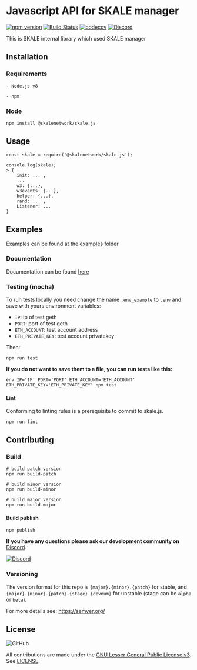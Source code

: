 # Javascript API for SKALE manager

[![npm version](https://badge.fury.io/js/%40skalenetwork%2Fskale.js.svg)](https://badge.fury.io/js/%40skalenetwork%2Fskale.js)
[![Build Status](https://travis-ci.com/skalenetwork/skale.js.svg?token=VyxyB39zs82QAe5RAZya&branch=develop)](https://travis-ci.com/skalenetwork/skale.js)
[![codecov](https://codecov.io/gh/skalenetwork/skale.js/branch/develop/graph/badge.svg?token=fZeTTl2yaf)](https://codecov.io/gh/skalenetwork/skale.js)
[![Discord](https://img.shields.io/discord/534485763354787851.svg)](https://discord.gg/vvUtWJB)

This is SKALE internal library which used SKALE manager

## Installation

### Requirements

    - Node.js v8
 
    - npm

### Node

    npm install @skalenetwork/skale.js

## Usage

    const skale = require('@skalenetwork/skale.js');
    
    console.log(skale);
    > {
        init: ... ,
        ...
        w3: {...},
        w3events: {...},
        helper: {...},
        rand: ... ,
        Listener: ... 
    }

## Examples

Examples can be found at the [examples](https://github.com/skalenetwork/skale.js/tree/develop/examples) folder

### Documentation

Documentation can be found [here]()

### Testing (mocha)

To run tests locally you need change the name `.env_example` to `.env`
and save with yours environment variables:
*   `IP`:
    ip of test geth
*   `PORT`:
    port of test geth
*   `ETH_ACCOUNT`:
    test account address
*   `ETH_PRIVATE_KEY`:
    test account privatekey
 
Then:

    npm run test

**If you do not want to save them to a file, you can run tests like
this:**

    env IP='IP' PORT='PORT' ETH_ACCOUNT='ETH_ACCOUNT' 
    ETH_PRIVATE_KEY='ETH_PRIVATE_KEY' npm test

#### Lint

Conforming to linting rules is a prerequisite to commit to skale.js.

    npm run lint

## Contributing

### Build

    # build patch version
    npm run build-patch
    
    # build minor version
    npm run build-minor
    
    # build major version
    npm run build-major

#### Build publish

    npm publish

**If you have any questions please ask our development community on**
[Discord](<https://discord.gg/vvUtWJB>).

[![Discord](<https://img.shields.io/discord/534485763354787851.svg>)](<https://discord.gg/vvUtWJB>)

### Versioning

The version format for this repo is `{major}.{minor}.{patch}` for stable, and `{major}.{minor}.{patch}-{stage}.{devnum}` for unstable (stage can be `alpha` or `beta`).

For more details see: https://semver.org/

## License

![GitHub](<https://img.shields.io/github/license/skalenetwork/skale.js.svg>)

All contributions are made under the
[GNU Lesser General Public License v3](<https://www.gnu.org/licenses/lgpl-3.0.en.html>).
See [LICENSE](LICENSE).
